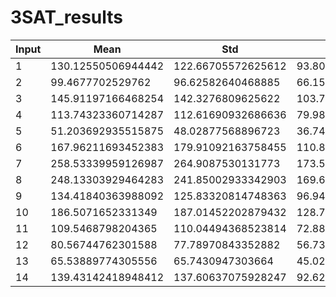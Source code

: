 # 3SAT_results
| Input | Mean | Std | Median | Min | Max |
| ----- | -----| ---- |  ----- | ----- | ----- |
| 1 | 130.12550506944442 | 122.66705572625612 | 93.80999750000001 | 2.430449 | 1217.486879 |
| 2 | 99.4677702529762 | 96.62582640468885 | 66.156503 | 2.437164 | 656.003723 |
| 3 | 145.91197166468254 | 142.3276809625622 | 103.790325 | 2.42015 | 898.424446 |
| 4 | 113.74323360714287 | 112.61690932686636 | 79.985963 | 2.424401 | 783.206272 |
| 5 | 51.203692935515875 | 48.02877568896723 | 36.7443855 | 2.404051 | 379.07873 |
| 6 | 167.96211693452383 | 179.91092163758455 | 110.8631675 | 2.432708 | 1795.12449 |
| 7 | 258.53339959126987 | 264.9087530131773 | 173.55474850000002 | 2.451056 | 1746.691765 |
| 8 | 248.13303929464283 | 241.85002933342903 | 169.66478899999998 | 2.431636 | 1604.990647 |
| 9 | 134.41840363988092 | 125.83320814748363 | 96.949269 | 2.438432 | 1044.754381 |
| 10 | 186.5071652331349 | 187.01452202879432 | 128.799986 | 2.435363 | 1702.263451 |
| 11 | 109.5468798204365 | 110.04494368523814 | 72.8873015 | 2.419087 | 974.503491 |
| 12 | 80.56744762301588 | 77.78970843352882 | 56.739577 | 2.442759 | 571.309316 |
| 13 | 65.53889774305556 | 65.7430947303664 | 45.027543 | 2.428511 | 513.341792 |
| 14 | 139.43142418948412 | 137.60637075928247 | 92.626517 | 2.422546 | 1351.568261 |
